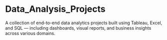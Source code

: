 # Data_Analysis_Projects
A collection of end-to-end data analytics projects built using Tableau, Excel, and SQL — including dashboards, visual reports, and business insights across various domains.
